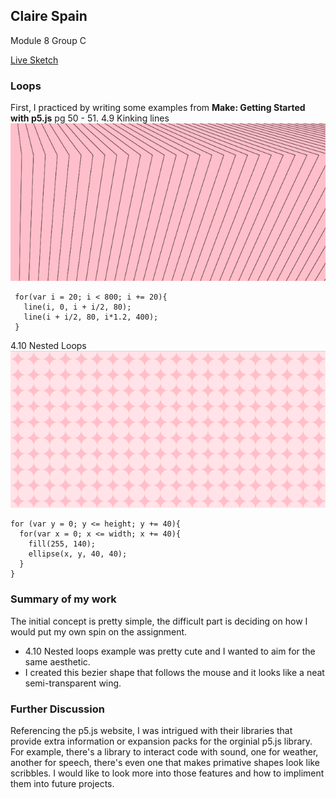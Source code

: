 ## Claire Spain
 Module 8 Group C

 [Live Sketch](https://clarissaspain.github.io/120-work/hw_8/)
### Loops
First, I practiced by writing some examples from __Make: Getting Started with p5.js__ pg 50 - 51.
4.9 Kinking lines
![Example 4.9](./img/Ex_4_9.png)
```
 for(var i = 20; i < 800; i += 20){
   line(i, 0, i + i/2, 80);
   line(i + i/2, 80, i*1.2, 400);
 }
 ```
4.10 Nested Loops
![Example 4.10](./img/Ex_4_10.png)
```
for (var y = 0; y <= height; y += 40){
  for(var x = 0; x <= width; x += 40){
    fill(255, 140);
    ellipse(x, y, 40, 40);
  }
}
```
### Summary of my work
The initial concept is pretty simple, the difficult part is deciding on how I would put my own spin on the assignment.
- 4.10 Nested loops example was pretty cute and I wanted to aim for the same aesthetic.
- I created this bezier shape that follows the mouse and it looks like a neat semi-transparent wing.

### Further Discussion
Referencing the p5.js website, I was intrigued with their libraries that provide extra information or expansion packs for the orginial p5.js library. For example, there's a library to interact code with sound, one for weather, another for speech, there's even one that makes primative shapes look like scribbles. I would like to look more into those features and how to impliment them into future projects.
